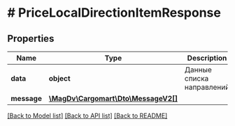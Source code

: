 # # PriceLocalDirectionItemResponse

## Properties

Name | Type | Description | Notes
------------ | ------------- | ------------- | -------------
**data** | **object** | Данные списка направлений |
**message** | [**\MagDv\Cargomart\Dto\MessageV2[]**](MessageV2.md) |  | [optional]

[[Back to Model list]](../../README.md#models) [[Back to API list]](../../README.md#endpoints) [[Back to README]](../../README.md)
